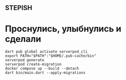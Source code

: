 ## STEPISH

# Проснулись, улыбнулись и сделали
    dart pub global activate serverpod_cli
    export PATH="$PATH":"$HOME/.pub-cache/bin"
    serverpod generate
    serverpod create-migration
    docker compose up --build --detach
    dart bin/main.dart --apply-migrations

